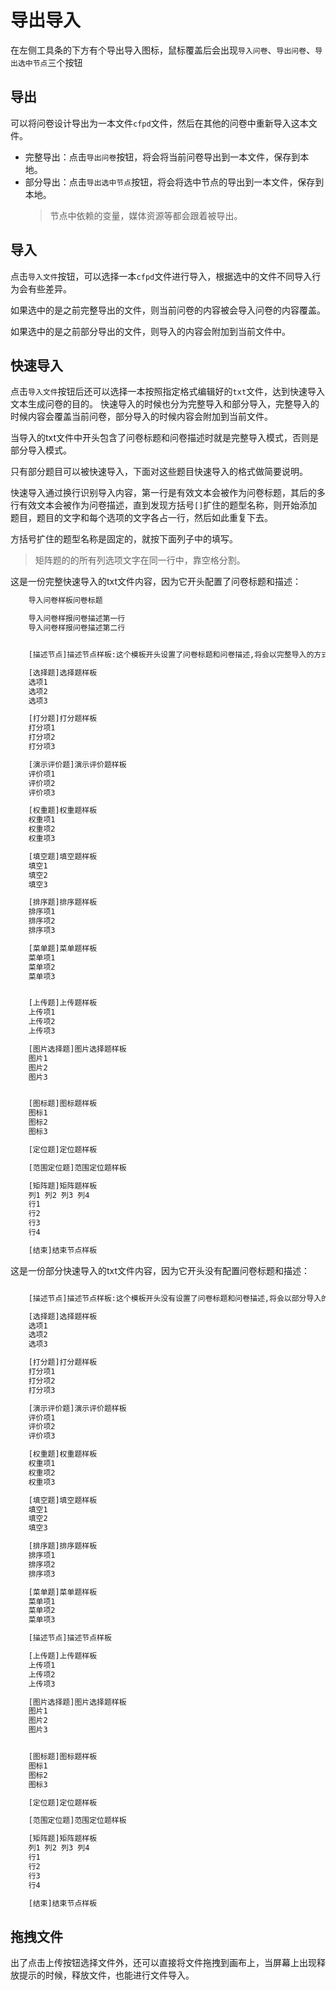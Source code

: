 # 导出导入

在左侧工具条的下方有个导出导入图标，鼠标覆盖后会出现`导入问卷`、`导出问卷`、`导出选中节点`三个按钮

## 导出
可以将问卷设计导出为一本文件`cfpd`文件，然后在其他的问卷中重新导入这本文件。
+ 完整导出：点击`导出问卷`按钮，将会将当前问卷导出到一本文件，保存到本地。
+ 部分导出：点击`导出选中节点`按钮，将会将选中节点的导出到一本文件，保存到本地。
    > 节点中依赖的变量，媒体资源等都会跟着被导出。


## 导入
点击`导入文件`按钮，可以选择一本`cfpd`文件进行导入，根据选中的文件不同导入行为会有些差异。

如果选中的是之前完整导出的文件，则当前问卷的内容被会导入问卷的内容覆盖。

如果选中的是之前部分导出的文件，则导入的内容会附加到当前文件中。

## 快速导入
点击`导入文件`按钮后还可以选择一本按照指定格式编辑好的`txt`文件，达到快速导入文本生成问卷的目的。
快速导入的时候也分为完整导入和部分导入，完整导入的时候内容会覆盖当前问卷，部分导入的时候内容会附加到当前文件。

当导入的txt文件中开头包含了问卷标题和问卷描述时就是完整导入模式，否则是部分导入模式。

只有部分题目可以被快速导入，下面对这些题目快速导入的格式做简要说明。

快速导入通过换行识别导入内容，第一行是有效文本会被作为问卷标题，其后的多行有效文本会被作为问卷描述，直到发现方括号`[]`扩住的题型名称，则开始添加题目，题目的文字和每个选项的文字各占一行，然后如此重复下去。

方括号扩住的题型名称是固定的，就按下面列子中的填写。

> 矩阵题的的所有列选项文字在同一行中，靠空格分割。

这是一份完整快速导入的txt文件内容，因为它开头配置了问卷标题和描述：

```txt
    导入问卷样板问卷标题

    导入问卷样报问卷描述第一行
    导入问卷样报问卷描述第二行


    [描述节点]描述节点样板:这个模板开头设置了问卷标题和问卷描述,将会以完整导入的方式导入,即原问卷中的内容会被移除,导入部分成为新的问卷内容.

    [选择题]选择题样板
    选项1
    选项2
    选项3

    [打分题]打分题样板
    打分项1
    打分项2
    打分项3

    [演示评价题]演示评价题样板
    评价项1
    评价项2
    评价项3

    [权重题]权重题样板
    权重项1
    权重项2
    权重项3

    [填空题]填空题样板
    填空1
    填空2
    填空3

    [排序题]排序题样板
    排序项1
    排序项2
    排序项3

    [菜单题]菜单题样板
    菜单项1
    菜单项2
    菜单项3


    [上传题]上传题样板
    上传项1
    上传项2
    上传项3

    [图片选择题]图片选择题样板
    图片1
    图片2
    图片3


    [图标题]图标题样板
    图标1
    图标2
    图标3

    [定位题]定位题样板

    [范围定位题]范围定位题样板

    [矩阵题]矩阵题样板
    列1 列2 列3 列4
    行1
    行2
    行3
    行4

    [结束]结束节点样板

```

这是一份部分快速导入的txt文件内容，因为它开头没有配置问卷标题和描述：

```txt

    [描述节点]描述节点样板:这个模板开头没有设置了问卷标题和问卷描述,将会以部分导入的方式导入,即原问卷中的内容会被保留,导入的节点会作为添加的内容.

    [选择题]选择题样板
    选项1
    选项2
    选项3

    [打分题]打分题样板
    打分项1
    打分项2
    打分项3

    [演示评价题]演示评价题样板
    评价项1
    评价项2
    评价项3

    [权重题]权重题样板
    权重项1
    权重项2
    权重项3

    [填空题]填空题样板
    填空1
    填空2
    填空3

    [排序题]排序题样板
    排序项1
    排序项2
    排序项3

    [菜单题]菜单题样板
    菜单项1
    菜单项2
    菜单项3

    [描述节点]描述节点样板

    [上传题]上传题样板
    上传项1
    上传项2
    上传项3

    [图片选择题]图片选择题样板
    图片1
    图片2
    图片3


    [图标题]图标题样板
    图标1
    图标2
    图标3

    [定位题]定位题样板

    [范围定位题]范围定位题样板

    [矩阵题]矩阵题样板
    列1 列2 列3 列4
    行1
    行2
    行3
    行4

    [结束]结束节点样板


```


## 拖拽文件

出了点击上传按钮选择文件外，还可以直接将文件拖拽到画布上，当屏幕上出现释放提示的时候，释放文件，也能进行文件导入。